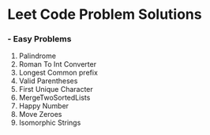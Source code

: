 # Leet Code Problem Solutions

### - Easy Problems
1) Palindrome
2) Roman To Int Converter
3) Longest Common prefix
4) Valid Parentheses
5) First Unique Character
6) MergeTwoSortedLists
7) Happy Number
8) Move Zeroes
9) Isomorphic Strings